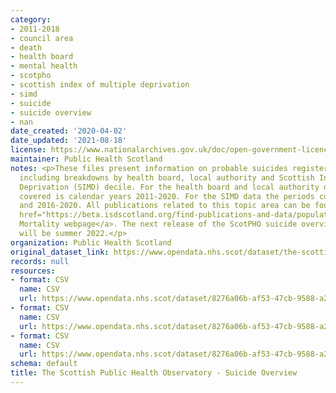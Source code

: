 ```yaml
---
category:
- 2011-2018
- council area
- death
- health board
- mental health
- scotpho
- scottish index of multiple deprivation
- simd
- suicide
- suicide overview
- nan
date_created: '2020-04-02'
date_updated: '2021-08-18'
license: https://www.nationalarchives.gov.uk/doc/open-government-licence/version/3/
maintainer: Public Health Scotland
notes: <p>These files present information on probable suicides registered in Scotland
  including breakdowns by health board, local authority and Scottish Index of Multiple
  Deprivation (SIMD) decile. For the health board and local authority data the period
  covered is calendar years 2011-2020. For the SIMD data the periods covered are 2006-2010
  and 2016-2020. All publications related to this topic area can be found on the <a
  href="https://beta.isdscotland.org/find-publications-and-data/population-health/mortality/">PHS
  Mortality webpage</a>. The next release of the ScotPHO suicide overview publication
  will be summer 2022.</p>
organization: Public Health Scotland
original_dataset_link: https://www.opendata.nhs.scot/dataset/the-scottish-public-health-observatory-suicide-overview
records: null
resources:
- format: CSV
  name: CSV
  url: https://www.opendata.nhs.scot/dataset/8276a06b-af53-47cb-9588-a28aad393220/resource/a6bd971a-077b-4bca-92d8-4476f4903e77/download/scotpho_2020_suicide_hb_overview.csv
- format: CSV
  name: CSV
  url: https://www.opendata.nhs.scot/dataset/8276a06b-af53-47cb-9588-a28aad393220/resource/31595e43-9d5e-4740-8855-f3d839bc1aa0/download/scotpho_2020_suicide_la_overview.csv
- format: CSV
  name: CSV
  url: https://www.opendata.nhs.scot/dataset/8276a06b-af53-47cb-9588-a28aad393220/resource/f4e70964-38c9-44f6-aaba-08e38f8dbb2f/download/scotpho_2020_suicide_simd_overview.csv
schema: default
title: The Scottish Public Health Observatory - Suicide Overview
---
```

